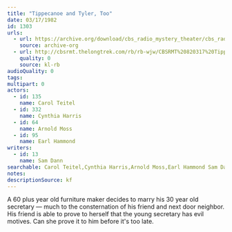 ```yaml
---
title: "Tippecanoe and Tyler, Too"
date: 03/17/1982
id: 1303
urls: 
  - url: https://archive.org/download/cbs_radio_mystery_theater/cbs_radio_mystery_theater-1301-1350.zip/cbs_radio_mystery_theater-1301-1350%2Fcbsrmt_1303_tippecanoe_and_tyler_too.mp3
    source: archive-org
  - url: http://cbsrmt.thelongtrek.com/rb/rb-wjw/CBSRMT%20820317%20Tippecanoe%20and%20Tyler%20Too_wjw_problems.mp3
    quality: 0
    source: kl-rb
audioQuality: 0
tags: 
multipart: 0
actors:  
  - id: 135
    name: Carol Teitel  
  - id: 332
    name: Cynthia Harris  
  - id: 64
    name: Arnold Moss  
  - id: 95
    name: Earl Hammond
writers:  
  - id: 13
    name: Sam Dann
searchable: Carol Teitel,Cynthia Harris,Arnold Moss,Earl Hammond Sam Dann
notes: 
descriptionSource: kf
---
```

A 60 plus year old furniture maker decides to marry his 30 year old secretary — much to the consternation of his friend and next door neighbor. His friend is able to prove to herself that the young secretary has evil motives. Can she prove it to him before it's too late.